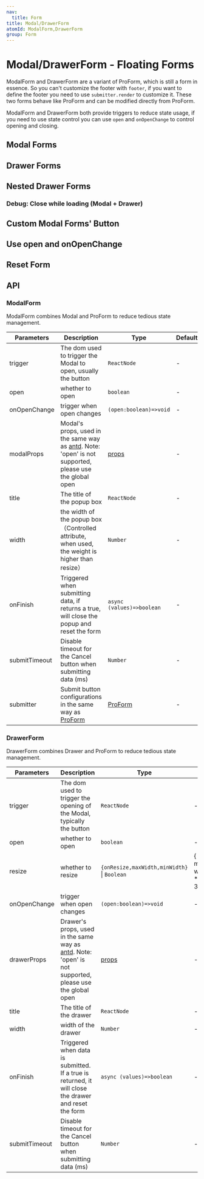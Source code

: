 ```yaml
---
nav:
  title: Form
title: Modal/DrawerForm
atomId: ModalForm,DrawerForm
group: Form
---
```


# Modal/DrawerForm - Floating Forms

ModalForm and DrawerForm are a variant of ProForm, which is still a form in essence. So you can't customize the footer with `footer`, if you want to define the footer you need to use `submitter.render` to customize it. These two forms behave like ProForm and can be modified directly from ProForm.

ModalForm and DrawerForm both provide triggers to reduce state usage, if you need to use state control you can use `open` and `onOpenChange` to control opening and closing.

## Modal Forms

<code src="../../../../demos/form/ModalForm/modal-form.tsx"  background="var(--main-bg-color)" oldtitle="Modal Forms"></code>

## Drawer Forms

<code src="../../../../demos/form/ModalForm/drawer-form.tsx"  background="var(--main-bg-color)" oldtitle="Drawer Forms"></code>

## Nested Drawer Forms

<code src="../../../../demos/form/ModalForm/drawer-form-nested.tsx" debug  background="var(--main-bg-color)" oldtitle="Drawer Forms"></code>

### Debug: Close while loading (Modal + Drawer)

<code src="../../../../demos/form/ModalForm/modal-form-request-destroy-debug.tsx" debug  background="var(--main-bg-color)" oldtitle="Debug: destroyOnHidden + request (Modal & Drawer)"></code>

## Custom Modal Forms' Button

<code src="../../../../demos/form/ModalForm/modal-form-submitter.tsx"  background="var(--main-bg-color)" oldtitle="Custom Modal Forms' Button"></code>

## Use open and onOpenChange

<code src="../../../../demos/form/ModalForm/open-on-open-change.tsx"  background="var(--main-bg-color)" oldtitle="Use open and onOpenChange"></code>

## Reset Form

<code src="../../../../demos/form/ModalForm/modal-form-reset.tsx"  background="var(--main-bg-color)" oldtitle="Reset Form"></code>

## API

### ModalForm

ModalForm combines Modal and ProForm to reduce tedious state management.

| Parameters    | Description                                                                                                                                    | Type                                                        | Default |
| ------------- | ---------------------------------------------------------------------------------------------------------------------------------------------- | ----------------------------------------------------------- | ------- |
| trigger       | The dom used to trigger the Modal to open, usually the button                                                                                  | `ReactNode`                                                 | -       |
| open          | whether to open                                                                                                                                | `boolean`                                                   | -       |
| onOpenChange  | trigger when open changes                                                                                                                      | `(open:boolean)=>void`                                      | -       |
| modalProps    | Modal's props, used in the same way as [antd](https://ant.design/components/modal/). Note: 'open' is not supported, please use the global open | [props](https://ant.design/components/modal/#API)           | -       |
| title         | The title of the popup box                                                                                                                     | `ReactNode`                                                 | -       |
| width         | the width of the popup box（Controlled attribute, when used, the weight is higher than resize）                                                | `Number`                                                    | -       |
| onFinish      | Triggered when submitting data, if returns a true, will close the popup and reset the form                                                     | `async (values)=>boolean`                                   | -       |
| submitTimeout | Disable timeout for the Cancel button when submitting data (ms)                                                                                | `Number`                                                    | -       |
| submitter     | Submit button configurations in the same way as [ProForm](https://procomponents.ant.design/components/form)                                    | [ProForm](https://procomponents.ant.design/components/form) | -       |

### DrawerForm

DrawerForm combines Drawer and ProForm to reduce tedious state management.

| Parameters    | Description                                                                                                                                      | Type                                               | Default                                                                    |
| ------------- | ------------------------------------------------------------------------------------------------------------------------------------------------ | -------------------------------------------------- | -------------------------------------------------------------------------- |
| trigger       | The dom used to trigger the opening of the Modal, typically the button                                                                           | `ReactNode`                                        | -                                                                          |
| open          | whether to open                                                                                                                                  | `boolean`                                          | -                                                                          |
| resize        | whether to resize                                                                                                                                | `{onResize,maxWidth,minWidth}` \| `Boolean`        | { onResize: () => { }, maxWidth: window\.innerWidth \* 0.8, minWidth: 300} |
| onOpenChange  | trigger when open changes                                                                                                                        | `(open:boolean)=>void`                             | -                                                                          |
| drawerProps   | Drawer's props, used in the same way as [antd](https://ant.design/components/drawer/). Note: 'open' is not supported, please use the global open | [props](https://ant.design/components/drawer/#API) | -                                                                          |
| title         | The title of the drawer                                                                                                                          | `ReactNode`                                        | -                                                                          |
| width         | width of the drawer                                                                                                                              | `Number`                                           | -                                                                          |
| onFinish      | Triggered when data is submitted. If a true is returned, it will close the drawer and reset the form                                             | `async (values)=>boolean`                          | -                                                                          |
| submitTimeout | Disable timeout for the Cancel button when submitting data (ms)                                                                                  | `Number`                                           | -                                                                          |
